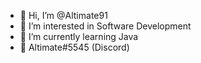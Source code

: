 - 👋 Hi, I’m @Altimate91
- 👀 I’m interested in Software Development
- 🌱 I’m currently learning Java
- 📩 Altimate#5545 (Discord)


<!---
Altimate91/Altimate91 is a ✨ special ✨ repository because its `README.md` (this file) appears on your GitHub profile.
You can click the Preview link to take a look at your changes.
--->
